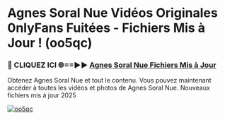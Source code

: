 # Agnes Soral Nue Vidéos Originales 0nlyFans Fuitées - Fichiers Mis à Jour ! (oo5qc)

<h3>🔴 CLIQUEZ ICI 🌐==►► <a href="https://tinyurl.com/2pmr4ezf" rel="nofollow">Agnes Soral Nue Fichiers Mis à Jour</a></h3>

Obtenez Agnes Soral Nue et tout le contenu. Vous pouvez maintenant accéder à toutes les vidéos et photos de Agnes Soral Nue. Nouveaux fichiers mis à jour 2025

[![oo5qc](https://i.imgur.com/6SNvagu.gif)](https://tinyurl.com/2pmr4ezf)
